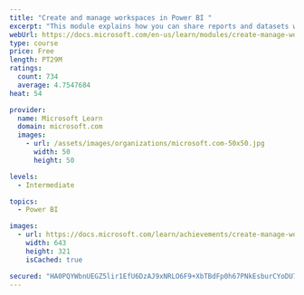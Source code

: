 ```yaml
---
title: "Create and manage workspaces in Power BI "
excerpt: "This module explains how you can share reports and datasets with your users and how to create a deployment strategy that makes sense for you and your organization. Furthermore, you will learn about data lineage in Microsoft Power BI."
webUrl: https://docs.microsoft.com/en-us/learn/modules/create-manage-workspaces-power-bi/
type: course
price: Free
length: PT29M
ratings:
  count: 734
  average: 4.7547684
heat: 54

provider:
  name: Microsoft Learn
  domain: microsoft.com
  images:
    - url: /assets/images/organizations/microsoft.com-50x50.jpg
      width: 50
      height: 50

levels:
  - Intermediate

topics:
  - Power BI

images:
  - url: https://docs.microsoft.com/learn/achievements/create-manage-workspaces-power-bi-social.png
    width: 643
    height: 321
    isCached: true

secured: "HA0PQYWbnUEGZ5lir1EfU6DzAJ9xNRLO6F9+XbTBdFp0h67PNkEsburCYoDU7lqHG3vId73dkD5RXcl1b1Fp46coNl6vhobsrBHFCf0JDBTqmGuIJbKmsU6DrK+NEZW3EkSJWmDDqeboPouu4GhO5eONcsrUQILChd4cM5InerWu7jD6dT2F4tu102KNQv6gW+PwCCBdofnLNDJ9sVTqXFCn1KfY6jCbUdjnvko8eATz+PVOPEPfYgMHQUg7EW/DObe4brLkBYoULxzHD/yi9t6667/qEmNliRPi9zUtaosiuI6TFERTDHiRX9B4HESgMt9p6PcrxhtOZcAqeVuXqgPPJ0Mxk0qbHyitqW072hB2CRpu5PUMUniibbGteBlDV+jNgUbN4NMIeTlUOXVkkBex6ZiAJroyPee81jxGsWs=;z7wZjrAUcqsY6/oL3kadrw=="
---
```


